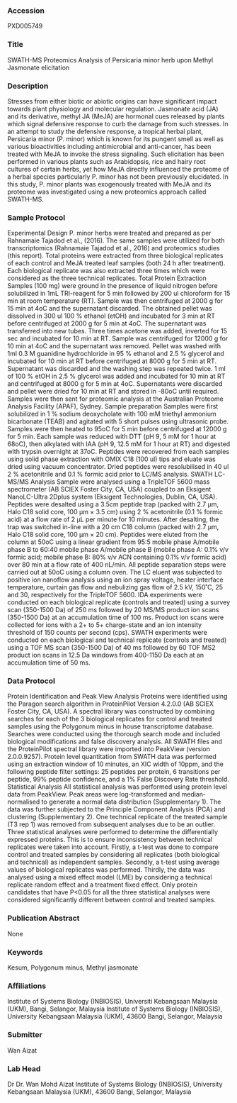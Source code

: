 ### Accession
PXD005749

### Title
SWATH-MS Proteomics Analysis of Persicaria minor herb upon Methyl Jasmonate elicitation

### Description
Stresses from either biotic or abiotic origins can have significant impact towards plant physiology and molecular regulation. Jasmonate acid (JA) and its derivative, methyl JA (MeJA) are hormonal cues released by plants which signal defensive response to curb the damage from such stresses. In an attempt to study the defensive response, a tropical herbal plant, Persicaria minor (P. minor) which is known for its pungent smell as well as various bioactivities including antimicrobial and anti-cancer, has been treated with MeJA to invoke the stress signaling. Such elicitation has been performed in various plants such as Arabidopsis, rice and hairy root cultures of certain herbs, yet how MeJA directly influenced the proteome of a herbal species particularly P. minor has not been previously elucidated. In this study, P. minor plants was exogenously treated with MeJA and its proteome was investigated using a new proteomics approach called SWATH-MS.

### Sample Protocol
Experimental Design  P. minor herbs were treated and prepared as per Rahnamaie Tajadod et al., (2016). The same samples were utilized for both transcriptomics (Rahnamaie Tajadod et al., 2016) and proteomics studies (this report). Total proteins were extracted from three biological replicates of each control and MeJA treated leaf samples (both 24 h after treatment). Each biological replicate was also extracted three times which were considered as the three technical replicates.  Total Protein Extraction  Samples (100 mg) were ground in the presence of liquid nitrogen before solubilized in 1mL TRI-reagent for 5 min followed by 200 ul chloroform for 15 min at room temperature (RT). Sample was then centrifuged at 2000 g for 15 min at 4oC and the supernatant discarded. The obtained pellet was dissolved in 300 ul 100 % ethanol (etOH) and incubated for 3 min at RT before centrifuged at 2000 g for 5 min at 4oC. The supernatant was transferred into new tubes. Three times acetone was added, inverted for 15 sec and incubated for 10 min at RT. Sample was centrifuged for 12000 g for 10 min at 4oC and the supernatant was removed. Pellet was washed with 1ml 0.3 M guanidine hydrochloride in 95 % ethanol and 2.5 % glycerol and incubated for 10 min at RT before centrifuged at 8000 g for 5 min at RT. Supernatant was discarded and the washing step was repeated twice. 1 ml of 100 % etOH in 2.5 % glycerol was added and incubated for 10 min at RT and centrifuged at 8000 g for 5 min at 4oC. Supernatants were discarded and pellet were dried for 10 min at RT and stored in -80oC until required. Samples were then sent for proteomic analysis at the Australian Proteome Analysis Facility (APAF), Sydney.  Sample preparation  Samples were first solubilized in 1 % sodium deoxycholate with 100 mM triethyl ammonium bicarbonate (TEAB) and agitated with 5 short pulses using ultrasonic probe. Samples were then heated to 95oC for 5 min before centrifuged at 12000 g for 5 min. Each sample was reduced with DTT (pH 9, 5 mM for 1 hour at 68oC), then alkylated with IAA (pH 9, 12.5 mM for 1 hour at RT) and digested with trypsin overnight at 37oC. Peptides were recovered from each samples using solid phase extraction with OMIX C18 (100 ul) tips and eluate was dried using vacuum concentrator. Dried peptides were resolubilised in 40 ul 2 % acetonitrile and 0.1 % formic acid prior to LC/MS analysis.  SWATH LC-MS/MS Analysis Sample were analysed using a TripleTOF 5600 mass spectrometer (AB SCIEX Foster City, CA, USA) coupled to an Eksigent NanoLC-Ultra 2Dplus system (Eksigent Technologies, Dublin, CA, USA). Peptides were desalted using a 3.5cm peptide trap (packed with 2.7 µm, Halo C18 solid core, 100 µm × 3.5 cm) using 2 % acetonitrile (0.1 % formic acid) at a flow rate of 2 µL per minute for 10 minutes. After desalting, the trap was switched in-line with a 20 cm C18 column (packed with 2.7 µm, Halo C18 solid core, 100 µm × 20 cm).  Peptides were eluted from the column at 50oC using a linear gradient from 95:5 mobile phase A/mobile phase B to 60:40 mobile phase A/mobile phase B (mobile phase A: 0.1% v/v formic acid; mobile phase B: 80% v/v ACN containing 0.1% v/v formic acid) over 80 min at a flow rate of 400 nL/min.  All peptide separation steps were carried out at 50oC using a column oven. The LC eluent was subjected to positive ion nanoflow analysis using an ion spray voltage, heater interface temperature, curtain gas flow and nebulizing gas flow of 2.5 kV, 150˚C, 25 and 30, respectively for the TripleTOF 5600.   IDA experiments were conducted on each biological replicate (controls and treated) using a survey scan (350-1500 Da) of 250 ms followed by 20 MS/MS product ion scans (350-1500 Da) at an accumulation time of 100 ms.  Product ion scans were collected for ions with a 2+ to 5+ charge-state and an ion intensity threshold of 150 counts per second (cps). SWATH experiments were conducted on each biological and technical replicate (controls and treated) using a TOF MS scan (350-1500 Da) of 40 ms followed by 60 TOF MS2 product ion scans in 12.5 Da windows from 400-1150 Da each at an accumulation time of 50 ms.

### Data Protocol
Protein Identification and Peak View Analysis Proteins were identified using the Paragon search algorithm in ProteinPilot Version 4.2.0.0 (AB SCIEX Foster City, CA, USA). A spectral library was constructed by combining searches for each of the 3 biological replicates for control and treated samples using the Polygonum minus in house transcriptome database. Searches were conducted using the thorough search mode and included biological modifications and false discovery analysis.   All SWATH files and the ProteinPilot spectral library were imported into PeakView (version 2.0.0.9257).  Protein level quantitation from SWATH data was performed using an extraction window of 10 minutes, an XIC width of 10ppm, and the following peptide filter settings: 25 peptides per protein, 6 transitions per peptide, 99% peptide confidence, and a 1% False Discovery Rate threshold.    Statistical Analysis All statistical analysis was performed using protein level data from PeakView.  Peak areas were log-transformed and median-normalised to generate a normal data distribution (Supplementary 1). The data was further subjected to the Principle Component Analysis (PCA) and clustering (Supplementary 2). One technical replicate of the treated sample (T3 rep 1) was removed from subsequent analyses due to be an outlier.  Three statistical analyses were performed to determine the differentially expressed proteins. This is to ensure inconsistency between technical replicates were taken into account. Firstly, a t-test was done to compare control and treated samples by considering all replicates (both biological and technical) as independent samples. Secondly, a t-test using average values of biological replicates was performed.  Thirdly, the data was analysed using a mixed effect model (LME) by considering a technical replicate random effect and a treatment fixed effect. Only protein candidates that have P<0.05 for all the three statistical analyses were considered significantly different between control and treated samples.

### Publication Abstract
None

### Keywords
Kesum, Polygonum minus, Methyl jasmonate

### Affiliations
Institute of Systems Biology (INBIOSIS), Universiti Kebangsaan Malaysia (UKM), Bangi, Selangor, Malaysia
Institute of Systems Biology (INBIOSIS), University Kebangsaan Malaysia (UKM), 43600 Bangi, Selangor, Malaysia

### Submitter
Wan Aizat

### Lab Head
Dr Dr. Wan Mohd Aizat
Institute of Systems Biology (INBIOSIS), University Kebangsaan Malaysia (UKM), 43600 Bangi, Selangor, Malaysia


